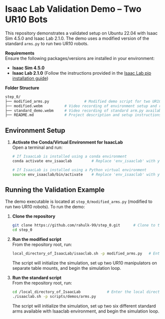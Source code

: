 # Isaac Lab Validation Demo – Two UR10 Bots

This repository demonstrates a validated setup on Ubuntu 22.04 with Isaac Sim 4.5.0 and Isaac Lab 2.1.0. The demo uses a modified version of the standard `arms.py` to run two UR10 robots.

**Requirements**  
Ensure the following packages/versions are installed in your environment:
- **Isaac Sim 4.5.0** 
- **Isaac Lab 2.1.0** (Follow the instructions provided in the [Isaac Lab pip installation guide](https://isaac-sim.github.io/IsaacLab/main/source/setup/installation/isaaclab_pip_installation.html))


**Folder Structure**  
```bash
step_0/
├── modified_arms.py                # Modified demo script for two UR10 robots
├── modified.webm          # Video recording of environment setup and running problem statement
├── standard_demo.webm     # Video recording of standard arm.py available in IsaacLab environment
├── README.md              # Project description and setup instructions
```



## Environment Setup

1. **Activate the Conda/Virtual Environment for IsaacLab**  
   Open a terminal and run:
   ```bash
   # If IsaacLab is installed using a conda environment
   conda activate env_isaaclab         # Replace 'env_isaaclab' with your custom environment name if different

   # If IsaacLab is installed using a Python virtual environment
   source env_isaaclab/bin/activate    # Replace 'env_isaaclab' with your custom environment name if different
   ```

   

## Running the Validation Example

The demo executable is located at `step_0/modified_arms.py` (modified to run two UR10 robots). To run the demo:

1. **Clone the repository**  
   ```bash
   git clone https://github.com/rahulk-99/step_0.git      # Clone to the desired directory
   cd step_0
   ```
   

2. **Run the modified script**  
   From the repository root, run:
   ```bash
   local_directory_of_IsaacLab/isaaclab.sh -p modified_arms.py   # Enter the local directory of Isaaclab
   ```

   The script will initialize the simulation, set up two UR10 manipulators on separate table mounts, and begin the simulation loop. 


3. **Run the standard script**  
   From the repository root, run:
   ```bash
   cd /local_directory_of_IsaacLab            # Enter the local directory of Isaaclab
   ./isaaclab.sh -p scripts/demos/arms.py  
   ```

   The script will initialize the simulation, set up two six different standard arms available with Isaaclab environment, and begin the simulation loop. 
